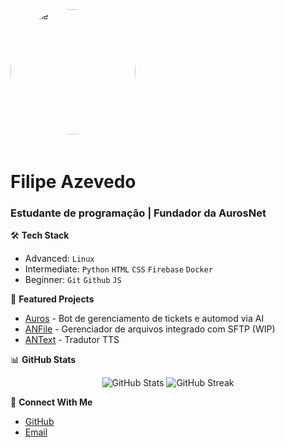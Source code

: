 <img src="https://avatars.githubusercontent.com/u/169218412?s=400&u=32e2319655261d089997c04dad7c39143e11715f&v=4" alt="Profile" width="200" height="200" style="border-radius: 50%; margin-bottom: 20px;">

# Filipe Azevedo
### Estudante de programação | Fundador da AurosNet



🛠️ **Tech Stack**
- Advanced: `Linux`
- Intermediate: `Python` `HTML` `CSS` `Firebase` `Docker`
- Beginner: `Git` `Github` `JS`

🔭 **Featured Projects**
- [Auros](https://discord.com/oauth2/authorize?client_id=1324491942125506590) - Bot de gerenciamento de tickets e automod via AI
- [ANFile](https://github.com/FilipeAZG/ANFile) - Gerenciador de arquivos integrado com SFTP (WIP)
- [ANText](https://github.com/FilipeAZG/ANT) - Tradutor TTS

📊 **GitHub Stats**
<p align="center">
  <img src="https://github-readme-stats.vercel.app/api?username=FilipeAZG&show_icons=true&theme=dark" alt="GitHub Stats" />
  <img src="https://github-readme-streak-stats.herokuapp.com/?user=FilipeAZG&theme=dark" alt="GitHub Streak" />
</p>

🤝 **Connect With Me**
- [GitHub](https://github.com/FilipeAZG)
- [Email](mailto:filipeazg@duck.com)
